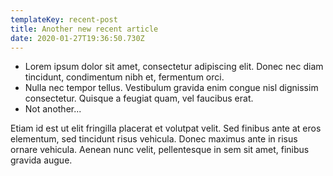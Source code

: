 ```yaml
---
templateKey: recent-post
title: Another new recent article
date: 2020-01-27T19:36:50.730Z
---
```

* Lorem ipsum dolor sit amet, consectetur adipiscing elit. Donec nec diam tincidunt, condimentum nibh et, fermentum orci.
* Nulla nec tempor tellus. Vestibulum gravida enim congue nisl dignissim consectetur. Quisque a feugiat quam, vel faucibus erat. 
* Not another...

Etiam id est ut elit fringilla placerat et volutpat velit. Sed finibus ante at eros elementum, sed tincidunt risus vehicula. Donec maximus ante in risus ornare vehicula. Aenean nunc velit, pellentesque in sem sit amet, finibus gravida augue.
